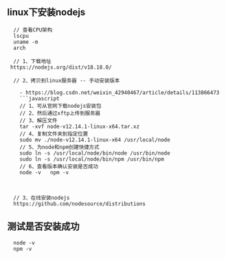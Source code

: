 ## linux下安装nodejs
```
  // 查看CPU架构
  lscpu
  uname -m
  arch

  // 1、下载地址
 https://nodejs.org/dist/v18.18.0/

  // 2、拷贝到linux服务器 -- 手动安装版本
    
    - https://blog.csdn.net/weixin_42940467/article/details/113866473
    ```javascript
    // 1、可从官网下载nodejs安装包
    // 2、然后通过xftp上传到服务器
    // 3、解压文件
    tar -xvf node-v12.14.1-linux-x64.tar.xz
    // 4、复制文件夹到指定位置
    sudo mv ./node-v12.14.1-linux-x64 /usr/local/node
    // 5、为node和npm创建快捷方式
    sudo ln -s /usr/local/node/bin/node /usr/bin/node
    sudo ln -s /usr/local/node/bin/npm /usr/bin/npm
    // 6、查看版本确认安装是否成功
    node -v   npm -v



  // 3、在线安装nodejs 
  https://github.com/nodesource/distributions

```


## 测试是否安装成功
```
  node -v
  npm -v
```

